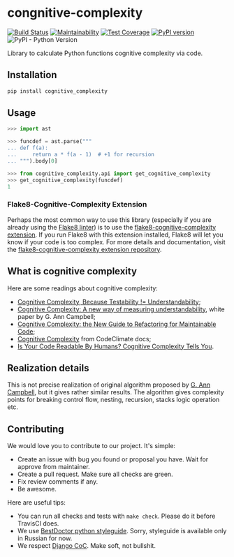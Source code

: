 # congnitive-complexity

[![Build Status](https://travis-ci.org/Melevir/cognitive_complexity.svg?branch=master)](https://travis-ci.org/Melevir/cognitive_complexity)
[![Maintainability](https://api.codeclimate.com/v1/badges/853d47d353e7becc9f09/maintainability)](https://codeclimate.com/github/Melevir/cognitive_complexity/maintainability)
[![Test Coverage](https://api.codeclimate.com/v1/badges/853d47d353e7becc9f09/test_coverage)](https://codeclimate.com/github/Melevir/cognitive_complexity/test_coverage)
[![PyPI version](https://badge.fury.io/py/cognitive-complexity.svg)](https://badge.fury.io/py/cognitive-complexity)
![PyPI - Python Version](https://img.shields.io/pypi/pyversions/cognitive-complexity)

Library to calculate Python functions cognitive complexity via code.

## Installation

```bash
pip install cognitive_complexity
```

## Usage

```python
>>> import ast

>>> funcdef = ast.parse("""
... def f(a):
...     return a * f(a - 1)  # +1 for recursion
... """).body[0]

>>> from cognitive_complexity.api import get_cognitive_complexity
>>> get_cognitive_complexity(funcdef)
1
```

### Flake8-Cognitive-Complexity Extension

Perhaps the most common way to use this library (especially if you are
already using the [Flake8 linter](https://flake8.pycqa.org/en/latest/))
is to use the
[flake8-cognitive-complexity extension](https://github.com/Melevir/flake8-cognitive-complexity).
If you run Flake8 with this extension installed, Flake8 will let you know
if your code is too complex. For more details and documentation, visit the
[flake8-cognitive-complexity extension repository](https://github.com/Melevir/flake8-cognitive-complexity).

## What is cognitive complexity

Here are some readings about cognitive complexity:

- [Cognitive Complexity, Because Testability != Understandability](https://blog.sonarsource.com/cognitive-complexity-because-testability-understandability);
- [Cognitive Complexity: A new way of measuring understandability](https://www.sonarsource.com/docs/CognitiveComplexity.pdf),
  white paper by G. Ann Campbell;
- [Cognitive Complexity: the New Guide to Refactoring for Maintainable Code](https://www.youtube.com/watch?v=5C6AGTlKSjY);
- [Cognitive Complexity](https://docs.codeclimate.com/docs/cognitive-complexity)
  from CodeClimate docs;
- [Is Your Code Readable By Humans? Cognitive Complexity Tells You](https://www.tomasvotruba.cz/blog/2018/05/21/is-your-code-readable-by-humans-cognitive-complexity-tells-you/).

## Realization details

This is not precise realization of original algorithm
proposed by [G. Ann Campbell](https://github.com/ganncamp),
but it gives rather similar results.
The algorithm gives complexity points for breaking control flow, nesting,
recursion, stacks logic operation etc.

## Contributing

We would love you to contribute to our project. It's simple:

- Create an issue with bug you found or proposal you have. Wait for
  approve from maintainer.
- Create a pull request. Make sure all checks are green.
- Fix review comments if any.
- Be awesome.

Here are useful tips:

- You can run all checks and tests with `make check`. Please do it
  before TravisCI does.
- We use [BestDoctor python styleguide](https://github.com/best-doctor/guides/blob/master/guides/python_styleguide.md).
  Sorry, styleguide is available only in Russian for now.
- We respect [Django CoC](https://www.djangoproject.com/conduct/).
  Make soft, not bullshit.
